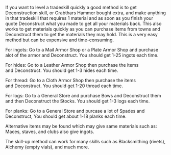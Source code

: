 ---
---
If you want to level a tradeskill quickly a good method is to get Deconstruction skill, or Grabthars Hammer bought extra, and make anything in that tradeskill that requires 1 material and as soon as you finish your quote Deconstruct what you made to get all your materials back. This also works to get materials quickly as you can purchase items from towns and Deconstruct them to get the materials they may hold. This is a very easy method but can be expensive and time-consuming.

For ingots: Go to a Mail Armor Shop or a Plate Armor Shop and purchase alot of the armor and Deconstruct. You should get 1-25 ingots each time.

For hides: Go to a Leather Armor Shop then purchase the items and Deconstruct. You should get 1-3 hides each time.

For thread: Go to a Cloth Armor Shop then purchase the items and Deconstruct. You should get 1-20 thread each time.

For logs: Go to a General Store and purchase Bows and Deconstruct them and then Deconstruct the Stocks. You should get 1-3 logs each time. 

For planks: Go to a General Store and purcase a lot of Spades and Deconstruct, You should get about 1-18 planks each time.

Alternative items may be found which may give same materials such as: Maces, staves, and clubs also give ingots.

The skill-up method can work for many skills such as Blacksmithing (rivets), Alchemy (empty vials), and much more.